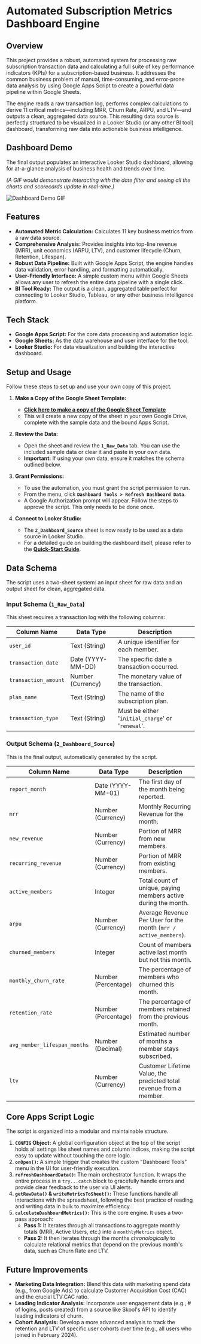 # Automated Subscription Metrics Dashboard Engine

## Overview

This project provides a robust, automated system for processing raw subscription transaction data and calculating a full suite of key performance indicators (KPIs) for a subscription-based business. It addresses the common business problem of manual, time-consuming, and error-prone data analysis by using Google Apps Script to create a powerful data pipeline within Google Sheets.

The engine reads a raw transaction log, performs complex calculations to derive 11 critical metrics—including MRR, Churn Rate, ARPU, and LTV—and outputs a clean, aggregated data source. This resulting data source is perfectly structured to be visualized in a Looker Studio (or any other BI tool) dashboard, transforming raw data into actionable business intelligence.

## Dashboard Demo

The final output populates an interactive Looker Studio dashboard, allowing for at-a-glance analysis of business health and trends over time.

*(A GIF would demonstrate interacting with the date filter and seeing all the charts and scorecards update in real-time.)*

![Dashboard Demo GIF](https://i.imgur.com/8a6P2tB.gif)

## Features

* **Automated Metric Calculation:** Calculates 11 key business metrics from a raw data source.
* **Comprehensive Analysis:** Provides insights into top-line revenue (MRR), unit economics (ARPU, LTV), and customer lifecycle (Churn, Retention, Lifespan).
* **Robust Data Pipeline:** Built with Google Apps Script, the engine handles data validation, error handling, and formatting automatically.
* **User-Friendly Interface:** A simple custom menu within Google Sheets allows any user to refresh the entire data pipeline with a single click.
* **BI Tool Ready:** The output is a clean, aggregated table perfect for connecting to Looker Studio, Tableau, or any other business intelligence platform.

## Tech Stack

* **Google Apps Script:** For the core data processing and automation logic.
* **Google Sheets:** As the data warehouse and user interface for the tool.
* **Looker Studio:** For data visualization and building the interactive dashboard.

## Setup and Usage

Follow these steps to set up and use your own copy of this project.

1.  **Make a Copy of the Google Sheet Template:**
    * **[Click here to make a copy of the Google Sheet Template](https://docs.google.com/spreadsheets/d/1_YOUR_SHEET_ID_HERE/copy)**
    * This will create a new copy of the sheet in your own Google Drive, complete with the sample data and the bound Apps Script.

2.  **Review the Data:**
    * Open the sheet and review the **`1_Raw_Data`** tab. You can use the included sample data or clear it and paste in your own data.
    * **Important:** If using your own data, ensure it matches the schema outlined below.

3.  **Grant Permissions:**
    * To use the automation, you must grant the script permission to run.
    * From the menu, click **`Dashboard Tools > Refresh Dashboard Data`**.
    * A Google Authorization prompt will appear. Follow the steps to approve the script. This only needs to be done once.

4.  **Connect to Looker Studio:**
    * The **`2_Dashboard_Source`** sheet is now ready to be used as a data source in Looker Studio.
    * For a detailed guide on building the dashboard itself, please refer to the **[Quick-Start Guide](https://example.com/path-to-your-guide)**.

## Data Schema

The script uses a two-sheet system: an input sheet for raw data and an output sheet for clean, aggregated data.

### Input Schema (`1_Raw_Data`)

This sheet requires a transaction log with the following columns:

| Column Name        | Data Type       | Description                                                  |
| ------------------ | --------------- | ------------------------------------------------------------ |
| `user_id`          | Text (String)   | A unique identifier for each member.                         |
| `transaction_date` | Date (YYYY-MM-DD) | The specific date a transaction occurred.                  |
| `transaction_amount` | Number (Currency) | The monetary value of the transaction.                     |
| `plan_name`        | Text (String)   | The name of the subscription plan.                           |
| `transaction_type` | Text (String)   | Must be either '`initial_charge`' or '`renewal`'.            |

### Output Schema (`2_Dashboard_Source`)

This is the final output, automatically generated by the script.

| Column Name                    | Data Type           | Description                                                        |
| ------------------------------ | ------------------- | ------------------------------------------------------------------ |
| `report_month`                 | Date (YYYY-MM-01)   | The first day of the month being reported.                         |
| `mrr`                          | Number (Currency)   | Monthly Recurring Revenue for the month.                           |
| `new_revenue`                  | Number (Currency)   | Portion of MRR from new members.                                   |
| `recurring_revenue`            | Number (Currency)   | Portion of MRR from existing members.                              |
| `active_members`               | Integer             | Total count of unique, paying members active during the month.     |
| `arpu`                         | Number (Currency)   | Average Revenue Per User for the month (`mrr / active_members`).     |
| `churned_members`              | Integer             | Count of members active last month but not this month.             |
| `monthly_churn_rate`           | Number (Percentage) | The percentage of members who churned this month.                  |
| `retention_rate`               | Number (Percentage) | The percentage of members retained from the previous month.        |
| `avg_member_lifespan_months`   | Number (Decimal)    | Estimated number of months a member stays subscribed.              |
| `ltv`                          | Number (Currency)   | Customer Lifetime Value, the predicted total revenue from a member. |

## Core Apps Script Logic

The script is organized into a modular and maintainable structure.

1.  **`CONFIG` Object:** A global configuration object at the top of the script holds all settings like sheet names and column indices, making the script easy to update without touching the core logic.
2.  **`onOpen()`:** A simple trigger that creates the custom "Dashboard Tools" menu in the UI for user-friendly execution.
3.  **`refreshDashboardData()`:** The main orchestrator function. It wraps the entire process in a `try...catch` block to gracefully handle errors and provide clear feedback to the user via UI alerts.
4.  **`getRawData()` & `writeMetricsToSheet()`:** These functions handle all interactions with the spreadsheet, following the best practice of reading and writing data in bulk to maximize efficiency.
5.  **`calculateDashboardMetrics()`:** This is the core engine. It uses a two-pass approach:
    * **Pass 1:** It iterates through all transactions to aggregate monthly totals (MRR, Active Users, etc.) into a `monthlyMetrics` object.
    * **Pass 2:** It then iterates through the months *chronologically* to calculate relational metrics that depend on the previous month's data, such as Churn Rate and LTV.

## Future Improvements

* **Marketing Data Integration:** Blend this data with marketing spend data (e.g., from Google Ads) to calculate Customer Acquisition Cost (CAC) and the crucial LTV:CAC ratio.
* **Leading Indicator Analysis:** Incorporate user engagement data (e.g., # of logins, posts created) from a source like Skool's API to identify leading indicators of churn.
* **Cohort Analysis:** Develop a more advanced analysis to track the retention and LTV of specific user cohorts over time (e.g., all users who joined in February 2024).
